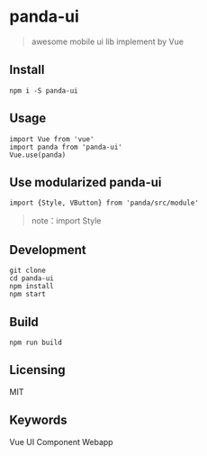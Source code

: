 # panda-ui
> awesome mobile ui lib implement by Vue


## Install

```shell
npm i -S panda-ui
```
## Usage

```
import Vue from 'vue'
import panda from 'panda-ui'
Vue.use(panda)
```

## Use modularized panda-ui

```
import {Style, VButton} from 'panda/src/module'
```
> note：import Style


## Development


```shell
git clone
cd panda-ui
npm install
npm start
```

## Build

```shell
npm run build
```

## Licensing

MIT

## Keywords

Vue UI Component Webapp





